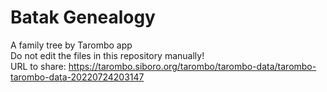 # Batak Genealogy
A family tree by Tarombo app  
Do not edit the files in this repository manually!  
URL to share: https://tarombo.siboro.org/tarombo/tarombo-data/tarombo-tarombo-data-20220724203147